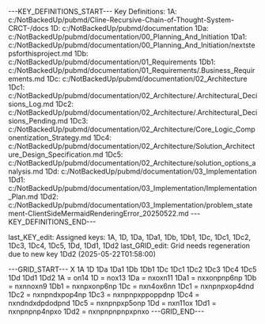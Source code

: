 ---KEY_DEFINITIONS_START---
Key Definitions:
1A: c:/NotBackedUp/pubmd/Cline-Recursive-Chain-of-Thought-System-CRCT-/docs
1D: c:/NotBackedUp/pubmd/documentation
1Da: c:/NotBackedUp/pubmd/documentation/00_Planning_And_Initiation
1Da1: c:/NotBackedUp/pubmd/documentation/00_Planning_And_Initiation/nextstepsforthisproject.md
1Db: c:/NotBackedUp/pubmd/documentation/01_Requirements
1Db1: c:/NotBackedUp/pubmd/documentation/01_Requirements/.Business_Requirements.md
1Dc: c:/NotBackedUp/pubmd/documentation/02_Architecture
1Dc1: c:/NotBackedUp/pubmd/documentation/02_Architecture/.Architectural_Decisions_Log.md
1Dc2: c:/NotBackedUp/pubmd/documentation/02_Architecture/.Architectural_Decisions_Pending.md
1Dc3: c:/NotBackedUp/pubmd/documentation/02_Architecture/Core_Logic_Componentization_Strategy.md
1Dc4: c:/NotBackedUp/pubmd/documentation/02_Architecture/Solution_Architecture_Design_Specification.md
1Dc5: c:/NotBackedUp/pubmd/documentation/02_Architecture/solution_options_analysis.md
1Dd: c:/NotBackedUp/pubmd/documentation/03_Implementation
1Dd1: c:/NotBackedUp/pubmd/documentation/03_Implementation/Implementation_Plan.md
1Dd2: c:/NotBackedUp/pubmd/documentation/03_Implementation/problem_statement-ClientSideMermaidRenderingError_20250522.md
---KEY_DEFINITIONS_END---

last_KEY_edit: Assigned keys: 1A, 1D, 1Da, 1Da1, 1Db, 1Db1, 1Dc, 1Dc1, 1Dc2, 1Dc3, 1Dc4, 1Dc5, 1Dd, 1Dd1, 1Dd2
last_GRID_edit: Grid needs regeneration due to new key 1Dd2 (2025-05-22T01:58:00)

---GRID_START---
X 1A 1D 1Da 1Da1 1Db 1Db1 1Dc 1Dc1 1Dc2 1Dc3 1Dc4 1Dc5 1Dd 1Dd1 1Dd2
1A = on14
1D = nox13
1Da = nxoxn11
1Da1 = nxxonpnp6np
1Db = nxnnoxn9
1Db1 = nxnpxonp6np
1Dc = nxn4ox6nn
1Dc1 = nxnpnpxop4dnd
1Dc2 = nxnpndxpop4np
1Dc3 = nxnpnpxppoppdnp
1Dc4 = nxndndxdpdodpnd
1Dc5 = nxnpnpxp5onp
1Dd = nxn11ox
1Dd1 = nxnpnpnp4npxo
1Dd2 = nxnpnpnpnpxpnxo
---GRID_END---
